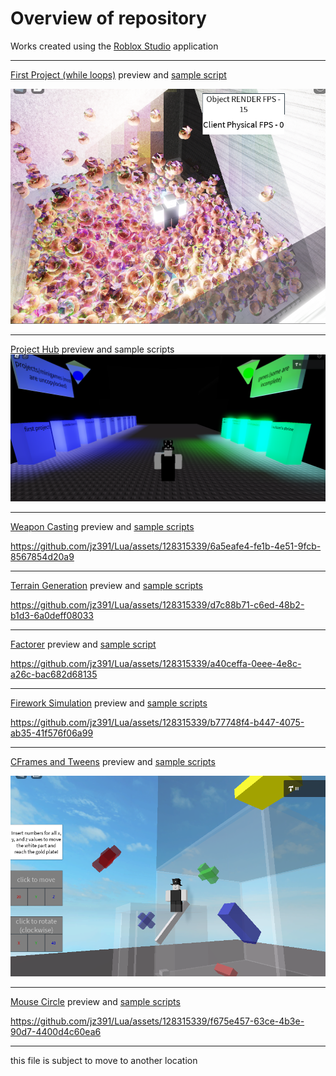 <h1>Overview of repository</h1>  

Works created using the [Roblox Studio](https://create.roblox.com/docs/studio) application
  
***  
<ins>First Project (while loops)</ins> preview and 
[sample script](https://github.com/jz391/Lua/tree/c005201bf7be9dc33b6c709b919c9fedd52d793d/Roblox/Places/FirstProject/Sample_Scripts)  
  
![Snapshot](https://github.com/jz391/Lua/blob/main/Roblox/Places/FirstProject/Screenshot.png?raw=true) 

---  
<ins>Project Hub</ins> preview and sample scripts
![Snapshot](https://github.com/jz391/Lua/blob/main/Roblox/Places/ProjectHub/Screenshot.png?raw=true)

---
<ins>Weapon Casting</ins> preview and [sample scripts](https://github.com/jz391/Lua/tree/c005201bf7be9dc33b6c709b919c9fedd52d793d/Roblox/Places/WeaponCasting/Sample_Scripts)

https://github.com/jz391/Lua/assets/128315339/6a5eafe4-fe1b-4e51-9fcb-8567854d20a9

---
<ins>Terrain Generation</ins> preview and [sample scripts](https://github.com/jz391/Lua/tree/5d87182b278b849db60ca868c5882a8f29ee0e97/Roblox/Places/TerrainGeneration/Sample_Scripts)

https://github.com/jz391/Lua/assets/128315339/d7c88b71-c6ed-48b2-b1d3-6a0deff08033

---
<ins>Factorer</ins> preview and [sample script](https://github.com/jz391/Lua/tree/08dc407c5f5d8b556e6698629db727a5f6e5cfed/Roblox/Places/Factorer/Sample_Scripts)

https://github.com/jz391/Lua/assets/128315339/a40ceffa-0eee-4e8c-a26c-bac682d68135

---
<ins>Firework Simulation</ins> preview and [sample scripts](https://github.com/jz391/Lua/tree/16dcbc0a2e44b844453d4550190aa923f7158375/Roblox/Places/FireworkSimulation/Sample_Scripts)

https://github.com/jz391/Lua/assets/128315339/b77748f4-b447-4075-ab35-41f576f06a99

---
<ins>CFrames and Tweens</ins> preview and [sample scripts](https://github.com/jz391/Lua/tree/16dcbc0a2e44b844453d4550190aa923f7158375/Roblox/Places/CFramesAndTweens/Sample_Scripts)

![Snapshot](https://github.com/jz391/Lua/blob/main/Roblox/Places/CFramesAndTweens/Screenshot.png?raw=true)

---
<ins>Mouse Circle</ins> preview and [sample scripts](https://github.com/jz391/Lua/tree/2803b44c168eed8b1ce7e5b5b42603fa3cd3bee4/Roblox/Places/MouseCircle/Sample_Scripts)

https://github.com/jz391/Lua/assets/128315339/f675e457-63ce-4b3e-90d7-4400d4c60ea6

---
this file is subject to move to another location
